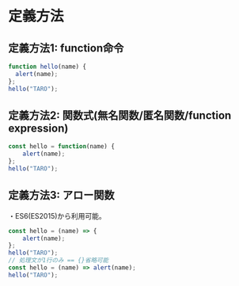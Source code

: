 # 定義方法
## 定義方法1: function命令
```js
function hello(name) {
  alert(name);
};
hello("TARO");
```
## 定義方法2: 関数式(無名関数/匿名関数/function expression)
```js
const hello = function(name) {
    alert(name);
};
hello("TARO");
```
## 定義方法3: アロー関数
・ES6(ES2015)から利用可能。
```js
const hello = (name) => {
    alert(name);
};
hello("TARO");
// 処理文が1行のみ == {}省略可能
const hello = (name) => alert(name);
hello("TARO");
```